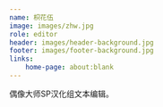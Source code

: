 ```yaml
---
name: 枳花伍
image: images/zhw.jpg
role: editor
header: images/header-background.jpg
footer: images/footer-background.jpg
links:
    home-page: about:blank
---
```


偶像大师SP汉化组文本编辑。